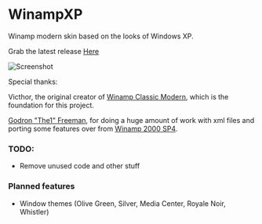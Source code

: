 # WinampXP
Winamp modern skin based on the looks of Windows XP.

Grab the latest release [Here](https://github.com/mirzi1/WinampXP/releases)

![Screenshot](https://i.imgur.com/ApMPNwN.png)

Special thanks:

Victhor, the original creator of [Winamp Classic Modern](https://www.deviantart.com/victhor/art/Winamp-Classic-Modern-by-Victhor-805797724), which is the foundation for this project.

[Godron "The1" Freeman](https://github.com/The1Freeman), for doing a huge amount of work with xml files and porting some features over from [Winamp 2000 SP4](https://github.com/The1Freeman/Winamp2000SP4).

### TODO:
- Remove unused code and other stuff

### Planned features
- Window themes (Olive Green, Silver, Media Center, Royale Noir, Whistler)
